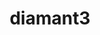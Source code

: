 ---
title: 'diamant3'
url: 'https://diamant3.github.io/'
tags: ['html', 'css', 'student']
updatesFeed: ''
nsfw: false
rss: true
---